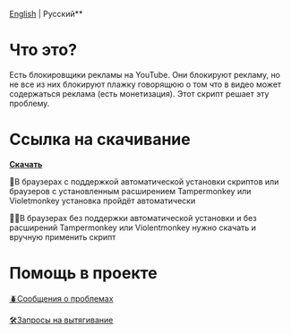 [English](/README.md) | Русский**

# Что это?
Есть блокировщики рекламы на YouTube. Они блокируют рекламу, но не все из них блокируют плажку говорящюю о том что в видео может содержаться реклама (есть монетизация). Этот скрипт решает эту проблему.

# Ссылка на скачивание

**[Скачать](https://github.com/AlexeiCrystal/youtube-contain-ads-remover/raw/main/script.user.js)**

🔄В браузерах с поддержкой автоматической установки скриптов или браузеров с установленным расширением Tampermonkey или Violetmonkey установка пройдёт автоматически

🖐🏻В браузерах без поддержки автоматической установки и без расширений Tampermonkey или Violentmonkey нужно скачать и вручную применить скрипт

# Помощь в проекте
[🪲Сообщения о проблемах](https://github.com/AlexeiCrystal/youtube-contain-ads-remover/issues)

[🛠️Запросы на вытягивание](https://github.com/AlexeiCrystal/youtube-contain-ads-remover/pulls)
